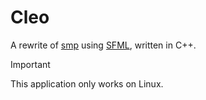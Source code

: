 # Cleo

A rewrite of [smp](https://github.com/Andrewsj3/smp) using [SFML](https://www.sfml-dev.org/),
written in C++.

> [!IMPORTANT]
> This application only works on Linux. 
